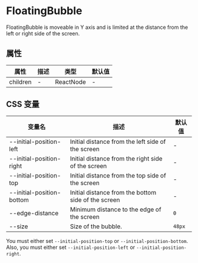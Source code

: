 # FloatingBubble

<code src="./demos/demo.tsx"></code>

FloatingBubble is moveable in Y axis and is limited at the distance from the left or right side of the screen.

## 属性

| 属性     | 描述 | 类型      | 默认值 |
| -------- | ---- | --------- | ------ |
| children | -    | ReactNode | -      |

## CSS 变量

| 变量名                    | 描述                                                | 默认值 |
| ------------------------- | --------------------------------------------------- | ------ |
| --initial-position-left   | Initial distance from the left side of the screen   | -      |
| --initial-position-right  | Initial distance from the right side of the screen  | -      |
| --initial-position-top    | Initial distance from the top side of the screen    | -      |
| --initial-position-bottom | Initial distance from the bottom side of the screen | -      |
| --edge-distance           | Minimum distance to the edge of the screen          | `0`    |
| --size                    | Size of the bubble.                                 | `48px` |

You must either set `--initial-position-top` or `--initial-position-bottom`.
Also, you must either set `--initial-position-left` or `--initial-position-right`.
